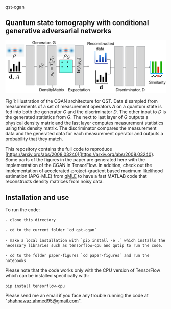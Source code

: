 qst-cgan

Quantum state tomography with conditional generative adversarial networks
----------------------------------------------------------------------------

<img src="paper-figures/figures/fig1-CGAN.png">


Fig 1: Illustration of the CGAN architecture for QST. Data $\mathbf d$ sampled from measurements of a set of measurement operators $A$ on a quantum state is fed into both the generator $G$ and the discriminator $D$. The other input to $D$ is the generated statistics from $G$. The next to last layer of $G$ outputs a physical density matrix and the last layer computes measurement statistics using this density matrix. The discriminator compares the measurement data and the generated data for each measurement operator and outputs a probability that they match.

This repository contains the full code to reproduce [https://arxiv.org/abs/2008.03240](https://arxiv.org/abs/2008.03240). Some parts of the figures in the paper are generated here with the implementation of the CGAN in TensorFlow. In addition, check out the implementation of accelerated-project-gradient based maximum likelihood estimation (APG-MLE) from [qMLE](https://github.com/qMLE/qMLE) to have a fast MATLAB code that reconstructs density matrices from noisy data.

Installation and use
--------------------

To run the code:

	- clone this directory

	- cd to the current folder `cd qst-cgan`

	- make a local installation with `pip install -e .` which installs the necessary libraries such as tensorflow-cpu and qutip to run the code.

	- cd to the folder paper-figures `cd paper-figures` and run the notebooks

Please note that the code works only with the CPU version of TensorFlow which
can be installed specifically with:

`pip install tensorflow-cpu`

Please send me an email if you face any trouble running the code at "shahnawaz.ahmed95@gmail.com".
